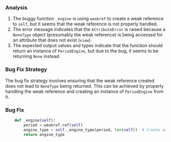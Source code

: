 ### Analysis
1. The buggy function `_engine` is using `weakref` to create a weak reference to `self`, but it seems that the weak reference is not properly handled.
2. The error message indicates that the `AttributeError` is raised because a `NoneType` object (presumably the weak reference) is being accessed for an attribute that does not exist (`view`).
3. The expected output values and types indicate that the function should return an instance of `PeriodEngine`, but due to the bug, it seems to be returning `None` instead.

### Bug Fix Strategy
The bug fix strategy involves ensuring that the weak reference created does not lead to `NoneType` being returned. This can be achieved by properly handling the weak reference and creating an instance of `PeriodEngine` from it.

### Bug Fix
```python
    def _engine(self):
        period = weakref.ref(self)
        engine_type = self._engine_type(period, len(self))  # Create an instance of PeriodEngine
        return engine_type
```